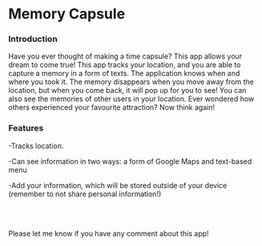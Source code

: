 # Memory Capsule

### Introduction
Have you ever thought of making a time capsule? This app allows your dream to come true! 
This app tracks your location, and you are able to capture a memory in a form of texts. The application knows when and where you took it.
The memory disappears when you move away from the location, but when you come back, it will pop up for you to see!
You can also see the memories of other users in your location. Ever wondered how others experienced your favourite attraction? Now think again!

### Features
-Tracks location.

-Can see information in two ways: a form of Google Maps and text-based menu

-Add your information, which will be stored outside of your device (remember to not share personal information!)


<br />
<br />


Please let me know if you have any comment about this app!

